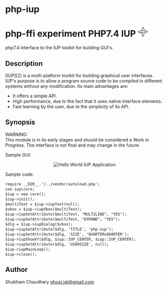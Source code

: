 # php-iup
php-ffi experiment
PHP7.4 IUP ![IUP Logo](logo_32x32.png)
=========
php7.4 interface to the IUP toolkit for building GUI's.

Description
-----------
[IUP][2] is a multi-platform toolkit for
building graphical user interfaces. IUP's purpose is to allow a program
source code to be compiled in different systems without any modification.
Its main advantages are:

* It offers a simple API.
* High performance, due to the fact that it uses native interface elements.
* Fast learning by the user, due to the simplicity of its API.

Synopsis
--------
WARNING:  
This module is in its early stages and should be considered a Work in Progress.
The interface is not final and may change in the future.  

Sample GUI:

<p align="center">
<img src="https://raw.github.com/ghostjat/php-iup/master/examples/menu.jpg" alt="Hello World IUP Application"/>
</p>

Sample code:

```<?php
require __DIR__.'/../vendor/autoload.php';
use iup\core;
$iup = new core();
$iup->init();
$multiText = $iup->iupText(null);
$vbox = $iup->iupVbox($multiText);
$iup->iupSetAttribute($multiText, "MULTILINE", "YES");
$iup->iupSetAttribute($multiText, "EXPAND", "YES");
$dlg = $iup->iupDialog($vbox);
$iup->iupSetAttribute($dlg, 'TITLE', 'php-iup');
$iup->iupSetAttribute($dlg, 'SIZE', 'QUARTERxQUARTER');
$iup->iupShowXY($dlg, $iup::IUP_CENTER, $iup::IUP_CENTER);
$iup->iupSetAttribute($dlg, 'USERSIZE', null);
$iup->iupMainLoop();
$iup->close();
```
Author
------
Shubham Chaudhary <ghost.jat@gmail.com>
